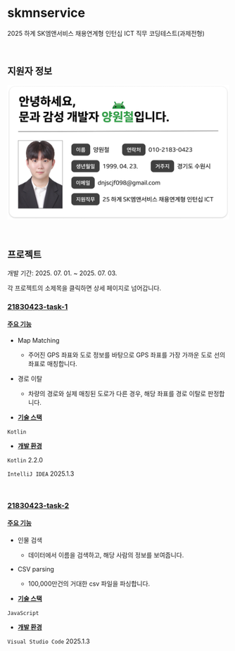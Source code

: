 # skmnservice
2025 하계 SK엠앤서비스 채용연계형 인턴십 ICT 직무 코딩테스트(과제전형)

<br>

## 지원자 정보
![양원철](profile_ywc.png)

<br>

## 프로젝트
개발 기간: 2025. 07. 01. ~ 2025. 07. 03.

각 프로젝트의 소제목을 클릭하면 상세 페이지로 넘어갑니다.

### [21830423-task-1](https://github.com/Bluesion/skmnservice/blob/main/21830423-task-1/feedback/README.md)

#### <ins>**주요 기능**</ins>
- Map Matching
  - 주어진 GPS 좌표와 도로 정보를 바탕으로 GPS 좌표를 가장 가까운 도로 선의 좌표로 매칭합니다.

- 경로 이탈
  - 차량의 경로와 실제 매칭된 도로가 다른 경우, 해당 좌표를 경로 이탈로 판정합니다.

- <ins>**기술 스택**</ins>

`Kotlin`

- <ins>**개발 환경**</ins>

`Kotlin` 2.2.0

`IntelliJ IDEA` 2025.1.3

<br>

### [21830423-task-2](https://github.com/Bluesion/skmnservice/blob/main/21830423-task-2/feedback/README.md)

#### <ins>**주요 기능**</ins>
- 인물 검색
  - 데이터에서 이름을 검색하고, 해당 사람의 정보를 보여줍니다.

- CSV parsing
  - 100,000만건의 거대한 csv 파일을 파싱합니다.

- <ins>**기술 스택**</ins>

`JavaScript`

- <ins>**개발 환경**</ins>

`Visual Studio Code` 2025.1.3
